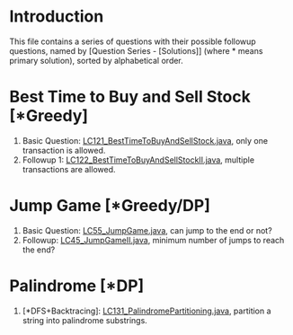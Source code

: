 # Introduction
This file contains a series of questions with their possible followup questions, named by [Question Series - [Solutions]] (where * means primary solution), sorted by alphabetical order.

# Best Time to Buy and Sell Stock [*Greedy]
1. Basic Question: [LC121_BestTimeToBuyAndSellStock.java](../LC0001_1000/LC0101_0200/LC0121_BestTimeToBuyAndSellStock.java), only one transaction is allowed.
2. Followup 1: [LC122_BestTimeToBuyAndSellStockII.java](../LC0001_1000/LC0101_0200/LC0122_BestTimeToBuyAndSellStockII.java), multiple transactions are allowed.

# Jump Game [*Greedy/DP]
1. Basic Question: [LC55_JumpGame.java](../LC0001_1000/LC0001_0100/LC0055_JumpGame.java), can jump to the end or not?
2. Followup: [LC45_JumpGameII.java](../LC0001_1000/LC0001_0100/LC0045_JumpGameII.java), minimum number of jumps to reach the end?

# Palindrome [*DP]
1. [*DFS+Backtracing]: [LC131_PalindromePartitioning.java](../LC0001_1000/LC0101_0200/LC0131_PalindromePartitioning.java), partition a string into palindrome substrings.